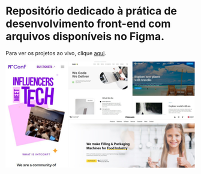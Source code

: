 # Repositório dedicado à prática de desenvolvimento front-end com arquivos disponíveis no Figma.

Para ver os projetos ao vivo, clique [aqui](https://barbosadiego.github.io/figma-to-website/).

![image](./painel/img/overview.jpg)
